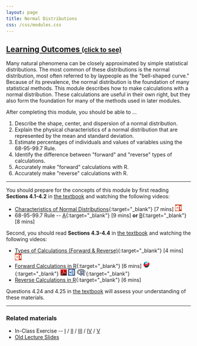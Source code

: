 ```yaml
---
layout: page
title: Normal Distributions
css: /css/modules.css
---
```


<div class="panel-group-ILOs">
  <div class="panel panel-default">
    <div class="panel-heading">
      <h2 class="panel-title">
        <a data-toggle="collapse" href="#ILOs">Learning Outcomes <small>(click to see)</small></a>
      </h2>
    </div>
    <div id="ILOs" class="panel-collapse collapse">
      <div class="panel-body">
Many natural phenomena can be closely approximated by simple statistical distributions.  The most common of these distributions is the normal distribution, most often referred to by laypeople as the "bell-shaped curve."  Because of its prevalence, the normal distribution is the foundation of many statistical methods.  This module describes how to make calculations with a normal distribution.  These calculations are useful in their own right, but they also form the foundation for many of the methods used in later modules.

<p>After completing this module, you should be able to ...</p>

<ol>
  <li>Describe the shape, center, and dispersion of a normal distribution.</li>
  <li>Explain the physical characteristics of a normal distribution that are represented by the mean and standard deviation.</li>
  <li>Estimate percentages of individuals and values of variables using the 68-95-99.7 Rule.</li>
  <li>Identify the difference between "forward" and "reverse" types of calculations.</li>
  <li>Accurately make "forward" calculations with R.</li>
  <li>Accurately make "reverse" calculations with R.</li>
</ol>
      </div>
    </div>
  </div>
</div>

----

You should prepare for the concepts of this module by first reading **Sections 4.1-4.2** in [the textbook](../../book/) and watching the following videos:

* [Characteristics of Normal Distributions](https://vimeo.com/user45324800/normcharacteristics){:target="_blank"} [7 mins]  [![PowerPoint](../../img/ppt.png)](PPT.pptx)
* 68-95-99.7 Rule -- [A](https://www.youtube.com/v/PJPXFOK8F8E?version=3&autoplay=1){:target="_blank"} [9 mins] **or** [B](https://www.youtube.com/v/cgxPcdPbujI?version=3&autoplay=1){:target="_blank"} [8 mins]

Second, you should read **Sections 4.3-4.4** in [the textbook](../../book/) and watching the following videos:

* [Types of Calculations (Forward & Reverse)](https://vimeo.com/user45324800/normcalctypes){:target="_blank"} [4 mins]  [![PowerPoint](../../img/ppt.png)](PPT2.pptx)
* [Forward Calculations in R](https://vimeo.com/user45324800/normdist-forward){:target="_blank"} [6 mins] [![Web](../../img/web.png)](RHO.html){:target="_blank"}  [![PDF](../../img/pdf.png)](RHO.pdf) [![MSWord](../../img/word.png)](RHO.docx)  [![R](../../img/Rlogo.png)](RHO.R){:target="_blank"}
* [Reverse Calculations in R](https://vimeo.com/user45324800/normdist-reverse){:target="_blank"} [6 mins]

Questions 4.24 and 4.25 in [the textbook](../../book/) will assess your understanding of these materials.

----

### Related materials

* In-Class Exercise -- [I](CE1.html) / [II](CE2.html) /  [III](CE3.html) / [IV](CE4.html) /  [V](CE5.html)
* [Old Lecture Slides](PPT_old.pptx)
